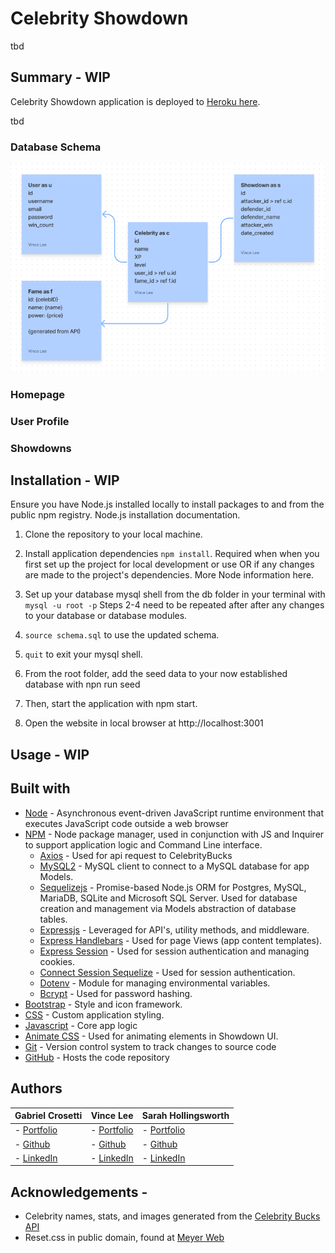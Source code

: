 # Celebrity Showdown
tbd

## Summary - WIP
Celebrity Showdown application is deployed to [Heroku here](https://powerful-badlands-23075.herokuapp.com/).

tbd

### Database Schema
![Image celebshowdown_db database, underlying table relationships](./img/celebshowdown_db_schema.png)

### Homepage

### User Profile

### Showdowns


## Installation - WIP
Ensure you have Node.js installed locally to install packages to and from the public npm registry. Node.js installation documentation.

1. Clone the repository to your local machine.

2. Install application dependencies `npm install`.
Required when when you first set up the project for local development or use OR if any changes are made to the project's dependencies. More Node information here.

3. Set up your database mysql shell from the db folder in your terminal with `mysql -u root -p` Steps 2-4 need to be repeated after after any changes to your database or database modules.

4. `source schema.sql` to use the updated schema.

5. `quit` to exit your mysql shell.

6. From the root folder, add the seed data to your now established database with npn run seed

7. Then, start the application with npm start. 

8. Open the website in local browser at http://localhost:3001

## Usage - WIP


## Built with
* [Node](https://nodejs.org/en/) - Asynchronous event-driven JavaScript runtime environment that executes JavaScript code outside a web browser
* [NPM](https://www.npmjs.com/) - Node package manager, used in conjunction with JS and Inquirer to support application logic and Command Line interface.
  * [Axios](https://www.npmjs.com/package/axios) - Used for api request to CelebrityBucks
  * [MySQL2](https://www.npmjs.com/package/mysql2) - MySQL client to connect to a MySQL database for app Models.
  * [Sequelizejs](https://sequelize.org/) -  Promise-based Node.js ORM for Postgres, MySQL, MariaDB, SQLite and Microsoft SQL Server. Used for database creation and management via Models abstraction of database tables.
  * [Expressjs](https://expressjs.com/) - Leveraged for API's, utility methods, and middleware.
  * [Express Handlebars](https://www.npmjs.com/package/express-handlebars) - Used for page Views (app content templates).
  * [Express Session](https://www.npmjs.com/package/express-session) - Used for session authentication and managing cookies.
  * [Connect Session Sequelize](https://www.npmjs.com/package/connect-session-sequelize) - Used for session authentication.
  * [Dotenv](https://www.npmjs.com/package/dotenv) - Module for managing environmental variables.
  * [Bcrypt](https://www.npmjs.com/package/bcrypt) - Used for password hashing.
* [Bootstrap](https://getbootstrap.com/docs/5.0/getting-started/introduction/) - Style and icon framework.
* [CSS](https://devdocs.io/css/) - Custom application styling.
* [Javascript](https://developer.mozilla.org/en-US/docs/Web/javascript) - Core app logic
* [Animate CSS](https://animate.style/) - Used for animating elements in Showdown UI. 
* [Git](https://git-scm.com/doc) - Version control system to track changes to source code
* [GitHub](https://docs.github.com/en) - Hosts the code repository

## Authors
|**Gabriel Crosetti** | **Vince Lee** | **Sarah Hollingsworth** |
|-----------------|---------------|------------------|
| - [Portfolio](https://gabrielcrosetti.github.io/my-portfolio/)| - [Portfolio](https://starryblue7.github.io/portfolio/)| - [Portfolio](https://sahhollingsworth.github.io/sarah-hollingsworth-portfolio_advanced-css/) |
| - [Github](https://github.com/gabrielcrosetti)| - [Github](https://github.com/StarryBlue7) | - [Github](https://github.com/sahhollingsworth) |
| - [LinkedIn](https://www.linkedin.com/in/gabriel-crosetti/)| - [LinkedIn](https://www.linkedin.com/in/vince-lee/) | - [LinkedIn](https://www.linkedin.com/in/sarahhollingsworth/)|

## Acknowledgements -
* Celebrity names, stats, and images generated from the [Celebrity Bucks API](https://rapidapi.com/brianiswu/api/celebrity-bucks/details)
* Reset.css in public domain, found at [Meyer Web](http://meyerweb.com/eric/tools/css/reset/)